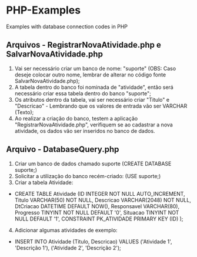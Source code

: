 # PHP-Examples
Examples with database connection codes in PHP

## Arquivos - RegistrarNovaAtividade.php e SalvarNovaAtividade.php
1. Vai ser necessário criar um banco de nome: "suporte" (OBS: Caso deseje colocar outro nome, lembrar de alterar no código fonte SalvarNovaAtividade.php);
2. A tabela dentro do banco foi nominada de "atividade", então será necessário criar essa tabela dentro do banco "suporte";
3. Os atributos dentro da tabela, vai ser necessário criar "Titulo" e "Descricao" - Lembrando que os valores de entrada vão ser VARCHAR (Texto);
4. Ao realizar a criação do banco, testem a aplicação "RegistrarNovaAtividade.php", verifiquem se ao cadastrar a nova atividade, os dados vão ser inseridos no banco de dados.

## Arquivo - DatabaseQuery.php
1. Criar um banco de dados chamado suporte (CREATE DATABASE suporte;)
2. Solicitar a utilização do banco recém-criado: (USE suporte;)
3. Criar a tabela Atividade:
* CREATE TABLE Atividade (ID INTEGER NOT NULL AUTO_INCREMENT, Titulo VARCHAR(50) NOT NULL, Descricao VARCHAR(2048) NOT NULL, DtCriacao DATETIME DEFAULT NOW(), Responsavel VARCHAR(80), Progresso TINYINT NOT NULL DEFAULT '0', Situacao TINYINT NOT NULL DEFAULT '1', CONSTRAINT PK_ATIVIDADE PRIMARY KEY (ID) );
4. Adicionar algumas atividades de exemplo:
* INSERT INTO Atividade (Titulo, Descricao) VALUES ('Atividade 1', 'Descrição 1'), ('Atividade 2', 'Descrição 2');
